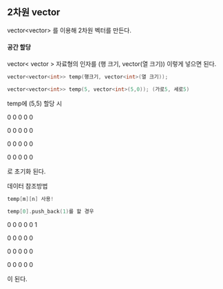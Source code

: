 ## 2차원 vector

vector<vector<int>> 를 이용해 2차원 벡터를 만든다.



#### 공간 할당

vector< vector<int> > 자료형의 인자를 (행 크기, vector<int>(열 크기)) 이렇게 넣으면 된다.



~~~c++
vector<vector<int>> temp(행크기, vector<int>(열 크기));

vector<vector<int>> temp(5, vector<int>(5,0)); (가로5, 세로5)
~~~

temp에 (5,5) 할당 시

0 0 0 0 0

0 0 0 0 0

0 0 0 0 0

0 0 0 0 0

로 초기화 된다. 



데이터 참조방법

~~~c++
temp[m][n] 사용!

temp[0].push_back(1)를 할 경우
~~~



0 0 0 0 0 1

0 0 0 0 0

0 0 0 0 0

0 0 0 0 0

이 된다. 